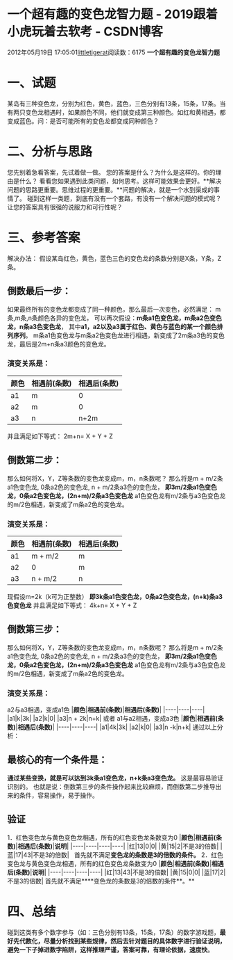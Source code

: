 # 一个超有趣的变色龙智力题 - 2019跟着小虎玩着去软考 - CSDN博客
2012年05月19日 17:05:01[littletigerat](https://me.csdn.net/littletigerat)阅读数：6175
**一个超有趣的变色龙智力题**
# 一、试题
某岛有三种变色龙，分别为红色，黄色，蓝色，三色分别有13条，15条，17条。当有两只变色龙相遇时，如果颜色不同，他们就变成第三种颜色。如红和黄相遇，都变成蓝色。问：是否可能所有的变色龙都变成同种颜色？
# 二、分析与思路
您先别着急看答案，先试着做一做。
您的答案是什么？为什么是这样的。你的理由是什么？
看看您如果遇到此类问题，如何思考。这样可能效果会更好。**解决问题的思路更重要。思维过程的更重要。**问题的解决，就是一个水到渠成的事情了。
碰到这样一类题，到底有没有一个套路，有没有一个解决问题的模式呢？让您的答案具有很强的说服力和可行性呢？
# 三、参考答案
解决办法：
假设某岛红色，黄色，蓝色三色的变色龙的条数分别是X条，Y条，Z条。
## 倒数最后一步：
如果最终所有的变色龙都变成了同一种颜色，那么最后一次变色，必然满足：
m条,m条,n条颜色各异的变色龙，
可以再次假设：**m条a1色变色龙，m条a2色变色龙，n条a3色变色龙**，
其中**a1，a2以及a3属于红色、黄色与蓝色的某一个颜色排列序列**。
m条a1色变色龙与m条a2色变色龙进行相遇，新变成了2m条a3色的变色龙，最后是2m+n条a3颜色的变色龙。
### 演变关系是：
|**颜色**|**相遇前(条数)**|**相遇后(条数)**|
|----|----|----|
|a1|m|0|
|a2|m|0|
|a3|n|n+2m|
并且满足如下等式：
2m+n= X + Y + Z
## 倒数第二步：
那么如何将X，Y，Z等条数的变色龙变成m，m，n条数呢？
那么将是m + m/2条a1色变色龙,
 0条a2色的变色龙, n + m/2条a3色的变色龙，
**即3m/2条a1色变色龙，0条a2色变色龙，(2n+m)/2条a3色变色龙**
a1色变色龙有m/2条与a3色变色龙的m/2色相遇，新变成了m条a2色的变色龙。
### 演变关系是：
|**颜色**|**相遇前(条数)**|**相遇后(条数)**|
|----|----|----|
|a1|m + m/2|m|
|a2|0|m|
|a3|n + m/2|n|
现假设m=2k（k可为正整数）
**即3k条a1色变色龙，0条a2色变色龙，(n+k)条a3色变色龙**
并且满足如下等式：
4k+n= X + Y + Z
## 倒数第三步：
那么如何将X，Y，Z等条数的变色龙变成m，m，n条数呢？
那么将是m + m/2条a1色变色龙,
 0条a2色的变色龙, n + m/2条a3色的变色龙，
**即3m/2条a1色变色龙，0条a2色变色龙，(2n+m)/2条a3色变色龙**
a1色变色龙有m/2条与a3色变色龙的m/2色相遇，新变成了m条a2色的变色龙。
### 演变关系是：
a2与a3相遇，变成a1色
|**颜色**|**相遇前(条数)**|**相遇后(条数)**|
|----|----|----|
|a1|k|3k|
|a2|k|0|
|a3|n + 2k|n+k|
或者
a1与a2相遇，变成a3色
|**颜色**|**相遇前(条数)**|**相遇后(条数)**|
|----|----|----|
|a1|4k|3k|
|a2|k|0|
|a3|n -k|n+k|
通过以上分析：
## 最核心的有一个条件是：
**通过某些变换，就是可以达到3k条a1变色龙，n+k条a3变色龙。**
这是最容易验证识别的。
也就是说：倒数第三步的条件操作起来比较麻烦，而倒数第二步推导出来的条件，容易操作，易于操作。
## 验证
1．红色变色龙与黄色变色龙相遇，所有的红色变色龙条数变为0
|**颜色**|**相遇前(条数)**|**相遇后(条数)**|**说明**|
|----|----|----|----|
|红|13|0|0|
|黄|15|2|不是3的倍数|
|蓝|17|43|不是3的倍数|
  首先就不满足**变色龙的条数是3的倍数的条件。**
2．红色变色龙与黄色变色龙相遇，所有的红色变色龙条数变为0
|**颜色**|**相遇前(条数)**|**相遇后(条数)**|**说明**|
|----|----|----|----|
|红|13|43|不是3的倍数|
|黄|15|0|0|
|蓝|17|2|不是3的倍数|
首先就不满足****变色龙的条数是3的倍数的条件**。**
# 四、总结
碰到这类有多个数字参与（如：三色分别有13条，15条，17条）的数字游戏题，**最好先代数化，尽量分析找到某些规律，然后去针对题目的具体数字进行验证说明，避免一下子掉进数字陷阱，这样推理严谨，答案可靠，有理论依据，速度快**。
